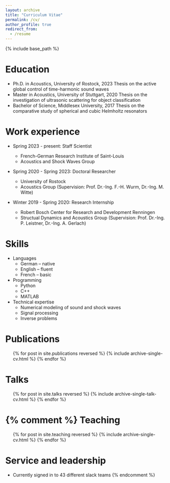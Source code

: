 ```yaml
---
layout: archive
title: "Curriculum Vitae"
permalink: /cv/
author_profile: true
redirect_from:
  - /resume
---
```


{% include base_path %}

Education
======
* Ph.D. in Acoustics, University of Rostock, 2023
  Thesis on the active global control of time-harmonic sound waves
* Master in Acoustics, University of Stuttgart, 2020
  Thesis on the investigation of ultrasonic scattering for object classification
* Bachelor of Science, Middlesex University, 2017
  Thesis on the comparative study of spherical and cubic Helmholtz resonators
  
Work experience
======
* Spring 2023 - present: Staff Scientist
  * French-German Research Institute of Saint-Louis
  * Acoustics and Shock Waves Group

* Spring 2020 - Spring 2023: Doctoral Researcher
  * University of Rostock
  * Acoustics Group (Supervision: Prof. Dr.-Ing. F.-H. Wurm, Dr.-Ing. M. Witte)

* Winter 2019 - Spring 2020: Research Internship
  * Robert Bosch Center for Research and Development Renningen
  * Structual Dynamics and Acoustics Group (Supervision: Prof. Dr.-Ing. P. Leistner, Dr.-Ing. A. Gerlach)
  
Skills
======
* Languages
  * German – native
  * English – fluent
  * French – basic
* Programming
  * Python
  * C++
  * MATLAB
* Technical expertise
  * Numerical modeling of sound and shock waves
  * Signal processing
  * Inverse problems

Publications
======
  <ul>{% for post in site.publications reversed %}
    {% include archive-single-cv.html %}
  {% endfor %}</ul>
  
Talks
======
  <ul>{% for post in site.talks reversed %}
    {% include archive-single-talk-cv.html  %}
  {% endfor %}</ul>



{% comment %}
Teaching
======
  <ul>{% for post in site.teaching reversed %}
    {% include archive-single-cv.html %}
  {% endfor %}</ul>
  
Service and leadership
======
* Currently signed in to 43 different slack teams
{% endcomment %}
